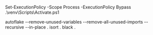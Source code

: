 Set-ExecutionPolicy -Scope Process -ExecutionPolicy Bypass
.\venv\Scripts\Activate.ps1


autoflake --remove-unused-variables --remove-all-unused-imports --recursive --in-place .
isort .
black .
